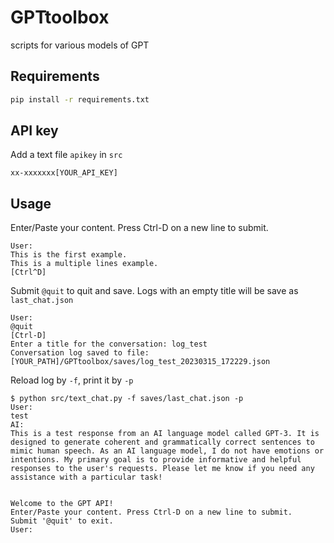 # GPTtoolbox
scripts for various models of GPT

## Requirements
```bash
pip install -r requirements.txt
```

## API key
Add a text file `apikey` in `src`
```
xx-xxxxxxx[YOUR_API_KEY]
```

## Usage
Enter/Paste your content. Press Ctrl-D on a new line to submit.
```
User:
This is the first example.
This is a multiple lines example.
[Ctrl^D]
```
Submit `@quit` to quit and save.
Logs with an empty title will be save as `last_chat.json`
```
User:
@quit
[Ctrl-D]
Enter a title for the conversation: log_test
Conversation log saved to file: [YOUR_PATH]/GPTtoolbox/saves/log_test_20230315_172229.json
```
Reload log by `-f`, print it by `-p`
```
$ python src/text_chat.py -f saves/last_chat.json -p
User:
test
AI:
This is a test response from an AI language model called GPT-3. It is designed to generate coherent and grammatically correct sentences to mimic human speech. As an AI language model, I do not have emotions or intentions. My primary goal is to provide informative and helpful responses to the user's requests. Please let me know if you need any assistance with a particular task!


Welcome to the GPT API! 
Enter/Paste your content. Press Ctrl-D on a new line to submit.
Submit '@quit' to exit.
User:
```